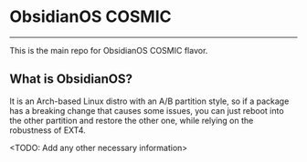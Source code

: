 # ObsidianOS COSMIC
---
This is the main repo for ObsidianOS COSMIC flavor.

## What is ObsidianOS?
It is an Arch-based Linux distro with an A/B partition style, so if a package has a breaking change that causes some issues, you can just reboot into the other partition and restore the other one, while relying on the robustness of EXT4.

<TODO: Add any other necessary information>
